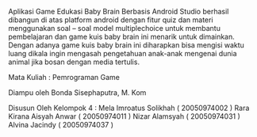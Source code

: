 Aplikasi Game Edukasi Baby Brain Berbasis Android Studio berhasil dibangun di atas platform android dengan fitur quiz dan materi menggunakan soal – soal model multiplechoice untuk membantu pembelajaran dan game kuis baby brain ini menarik untuk dimainkan. Dengan adanya game kuis baby brain ini diharapkan bisa mengisi waktu luang dikala ingin mengasah pengetahuan anak-anak mengenai dunia animal jika bosan dengan media tertulis.

Mata Kuliah : Pemrograman Game

Diampu oleh Bonda Sisephaputra, M. Kom

Disusun Oleh Kelompok 4 :
Mela Imroatus Solikhah               ( 20050974002 )
Rara Kirana Aisyah Anwar             ( 20050974011 )
Nizar Alamsyah                       ( 20050974031 )
Alvina Jacindy                       ( 20050974037 )

